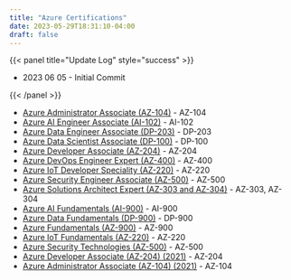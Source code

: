 ```yaml
---
title: "Azure Certifications"
date: 2023-05-29T18:31:10-04:00
draft: false
---
```


{{< panel title="Update Log" style="success" >}}

* 2023 06 05 - Initial Commit

{{< /panel >}}

- [Azure Administrator Associate (AZ-104)](https://docs.microsoft.com/en-us/learn/certifications/azure-administrator) - AZ-104
- [Azure AI Engineer Associate (AI-102)](https://docs.microsoft.com/en-us/learn/certifications/azure-ai-engineer) - AI-102
- [Azure Data Engineer Associate (DP-203)](https://docs.microsoft.com/en-us/learn/certifications/azure-data-engineer) - DP-203
- [Azure Data Scientist Associate (DP-100)](https://docs.microsoft.com/en-us/learn/certifications/azure-data-scientist) - DP-100
- [Azure Developer Associate (AZ-204)](https://docs.microsoft.com/en-us/learn/certifications/azure-developer) - AZ-204
- [Azure DevOps Engineer Expert (AZ-400)](https://docs.microsoft.com/en-us/learn/certifications/azure-devops-engineer) - AZ-400
- [Azure IoT Developer Speciality (AZ-220)](https://docs.microsoft.com/en-us/learn/certifications/azure-iot-developer) - AZ-220
- [Azure Security Engineer Associate (AZ-500)](https://docs.microsoft.com/en-us/learn/certifications/azure-security-engineer) - AZ-500
- [Azure Solutions Architect Expert (AZ-303 and AZ-304)](https://docs.microsoft.com/en-us/learn/certifications/azure-solutions-architect) - AZ-303, AZ-304
- [Azure AI Fundamentals (AI-900)](https://docs.microsoft.com/en-us/learn/certifications/azure-ai-fundamentals) - AI-900
- [Azure Data Fundamentals (DP-900)](https://docs.microsoft.com/en-us/learn/certifications/azure-data-fundamentals) - DP-900
- [Azure Fundamentals (AZ-900)](https://docs.microsoft.com/en-us/learn/certifications/azure-fundamentals) - AZ-900
- [Azure IoT Fundamentals (AZ-220)](https://docs.microsoft.com/en-us/learn/certifications/azure-iot-fundamentals) - AZ-220
- [Azure Security Technologies (AZ-500)](https://docs.microsoft.com/en-us/learn/certifications/azure-security-technologies) - AZ-500
- [Azure Developer Associate (AZ-204) (2021)](https://docs.microsoft.com/en-us/learn/certifications/azure-developer-2021) - AZ-204
- [Azure Administrator Associate (AZ-104) (2021)](https://docs.microsoft.com/en-us/learn/certifications/azure-administrator-2021) - AZ-104
